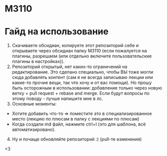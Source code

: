 # M3110

# Гайд на использование

1) Скачиваете обсидиан, копируете этот репозиторий себе и открываете через обсидиан папку M3110 (если пожалуется на плагины, разрешаем (или отдельно включите пользовательские плагины в настройках)).
2) Репозиторий открытый, нет каких-то ограничений на редактирование. Это сделано специально, чтобы ВЫ тоже могли сюда добавлять контент (сам я не всегда записываю лекции или какие-то прочие вещи, так что хочу и от вас помощи). Но прошу быть осторожным в использовании: добавление только через новую ветку + pull request + rebase and merge. Если будут вопросы по этому поводу - лучше напишите мне в лс.
3) Основные моменты:
* Хотите добавить что-то => поместите это в специализированное место (лекцию по плюсам в папку с лекциями по плюсам)
* Когда создали md файл, нажмите ctrl+I (это для шаблона, всё автоматизировано).

4) Ну и почаще обновляйте репозиторий :) (pull-те изменения)

<3
